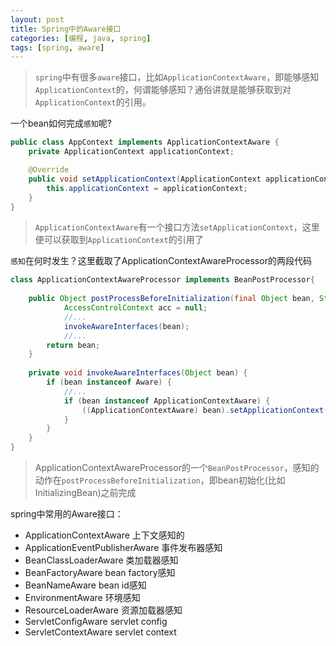 ```yaml
---
layout: post
title: Spring中的Aware接口
categories: [编程, java, spring]
tags: [spring, aware]
---
```


> `spring`中有很多`aware`接口，比如`ApplicationContextAware`，即能够感知`ApplicationContext`的，何谓能够感知？通俗讲就是能够获取到对`ApplicationContext`的引用。

一个bean如何完成`感知`呢?
```java
public class AppContext implements ApplicationContextAware {
	private ApplicationContext applicationContext;

	@Override
	public void setApplicationContext(ApplicationContext applicationContext) throws BeansException {
		this.applicationContext = applicationContext;
	}
}
```
> `ApplicationContextAware`有一个接口方法`setApplicationContext`，这里便可以获取到`ApplicationContext`的引用了

`感知`在何时发生？这里截取了ApplicationContextAwareProcessor的两段代码
```java
class ApplicationContextAwareProcessor implements BeanPostProcessor{
    
    public Object postProcessBeforeInitialization(final Object bean, String beanName) throws BeansException {
    		AccessControlContext acc = null;
    		//...
            invokeAwareInterfaces(bean);
            //...
        return bean;
    }
    	
    private void invokeAwareInterfaces(Object bean) {
        if (bean instanceof Aware) {
            //...
            if (bean instanceof ApplicationContextAware) {
                ((ApplicationContextAware) bean).setApplicationContext(this.applicationContext);
            }
        }
    }
}
```
> ApplicationContextAwareProcessor的一个`BeanPostProcessor`，感知的动作在`postProcessBeforeInitialization`，即bean初始化(比如InitializingBean)之前完成

spring中常用的Aware接口：
* ApplicationContextAware 上下文感知的
* ApplicationEventPublisherAware 事件发布器感知
* BeanClassLoaderAware 类加载器感知
* BeanFactoryAware  bean factory感知
* BeanNameAware bean id感知
* EnvironmentAware 环境感知
* ResourceLoaderAware 资源加载器感知
* ServletConfigAware servlet config
* ServletContextAware servlet context